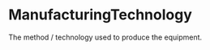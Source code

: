 ManufacturingTechnology
=======================

The method / technology used to produce the equipment.

